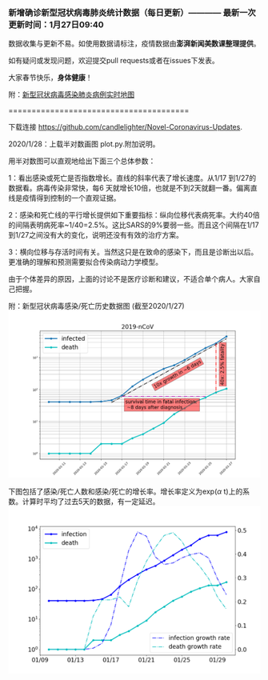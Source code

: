 
### 新增确诊新型冠状病毒肺炎统计数据（每日更新）———— 最新一次更新时间：1月27日09:40

数据收集与更新不易。如使用数据请标注，疫情数据由**澎湃新闻美数课整理提供**。

如有疑问或发现问题，欢迎提交pull requests或者在issues下发表。

大家春节快乐，**身体健康**！

附：[新型冠状病毒感染肺炎病例实时地图](http://projects.thepaper.cn/thepaper-cases/839studio/feiyan/)

=======================================

下载连接 https://github.com/candlelighter/Novel-Coronavirus-Updates.

2020/1/28：上载半对数画图 plot.py.附加说明。

用半对数图可以直观地给出下面三个总体参数：

1：看出感染或死亡是否指数增长。直线的斜率代表了增长速度。从1/17 到1/27的数据看。病毒传染非常快，每6 天就增长10倍，也就是不到2天就翻一番。偏离直线是疫情得到控制的一个直观证据。

2：感染和死亡线的平行增长提供如下重要指标：纵向位移代表病死率。大约40倍的间隔表明病死率~1/40=2.5%。这比SARS的9%要弱一些。而且这个间隔在1/17到1/27之间没有大的变化，说明还没有有效的治疗方案。

3：横向位移与存活时间有关。当然这只是在致命的感染下，而且是诊断出以后。更准确的理解和预测需要拟合传染病动力学模型。

由于个体差异的原因，上面的讨论不是医疗诊断和建议，不适合单个病人。大家自己把握。

附：新型冠状病毒感染/死亡历史数据图 (截至2020/1/27)
![Alt text](./20200127.png?raw=true "plot")

下图包括了感染/死亡人数和感染/死亡的增长率。增长率定义为exp($\alpha$ t)上的系数。计算时平均了过去5天的数据，有一定延迟。
![Alt text](./20200130.png?raw=true "plot")
